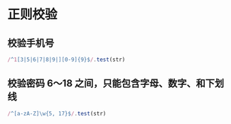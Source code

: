 # 正则校验  

## 校验手机号  

```javascript
/^1[3|5|6|7|8|9|][0-9]{9}$/.test(str)
```

## 校验密码 6～18 之间，只能包含字母、数字、和下划线  

```javascript
/^[a-zA-Z]\w{5, 17}$/.test(str)
```